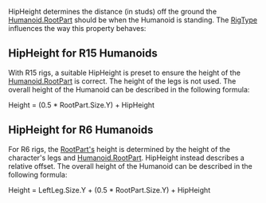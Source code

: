 HipHeight determines the distance (in studs) off the ground the [Humanoid.RootPart](https://developer.roblox.com/en-us/api-reference/property/Humanoid/RootPart) should be when the Humanoid is standing. The [RigType](https://developer.roblox.com/en-us/api-reference/property/Humanoid/RigType) influences the way this property behaves:

HipHeight for R15 Humanoids
---------------------------

With R15 rigs, a suitable HipHeight is preset to ensure the height of the [Humanoid.RootPart](https://developer.roblox.com/en-us/api-reference/property/Humanoid/RootPart) is correct. The height of the legs is not used. The overall height of the Humanoid can be described in the following formula:

Height = (0.5 \* RootPart.Size.Y) + HipHeight

HipHeight for R6 Humanoids
--------------------------

For R6 rigs, the [RootPart's](https://developer.roblox.com/en-us/api-reference/property/Humanoid/RootPart) height is determined by the height of the character's legs and [Humanoid.RootPart](https://developer.roblox.com/en-us/api-reference/property/Humanoid/RootPart). HipHeight instead describes a relative offset. The overall height of the Humanoid can be described in the following formula:

Height = LeftLeg.Size.Y + (0.5 \* RootPart.Size.Y) + HipHeight